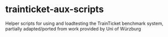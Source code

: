 # trainticket-aux-scripts
Helper scripts for using and loadtesting the TrainTicket benchmark system, partially adapted/ported from work provided by Uni of Würzburg

